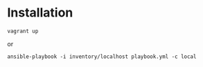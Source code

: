 Installation
============

```
vagrant up
```

or

```
ansible-playbook -i inventory/localhost playbook.yml -c local
```
